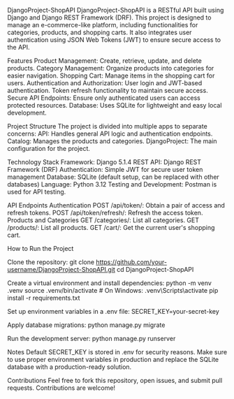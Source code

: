 DjangoProject-ShopAPI
DjangoProject-ShopAPI is a RESTful API built using Django and Django REST Framework (DRF). This project is designed to manage an e-commerce-like platform, including functionalities for categories, products, and shopping carts. It also integrates user authentication using JSON Web Tokens (JWT) to ensure secure access to the API.

Features
Product Management: Create, retrieve, update, and delete products.
Category Management: Organize products into categories for easier navigation.
Shopping Cart: Manage items in the shopping cart for users.
Authentication and Authorization:
User login and JWT-based authentication.
Token refresh functionality to maintain secure access.
Secure API Endpoints: Ensure only authenticated users can access protected resources.
Database: Uses SQLite for lightweight and easy local development.

Project Structure
The project is divided into multiple apps to separate concerns:
API: Handles general API logic and authentication endpoints.
Catalog: Manages the products and categories.
DjangoProject: The main configuration for the project.

Technology Stack
Framework: Django 5.1.4
REST API: Django REST Framework (DRF)
Authentication: Simple JWT for secure user token management
Database: SQLite (default setup, can be replaced with other databases)
Language: Python 3.12
Testing and Development: Postman is used for API testing.

API Endpoints
Authentication
POST /api/token/: Obtain a pair of access and refresh tokens.
POST /api/token/refresh/: Refresh the access token.
Products and Categories
GET /categories/: List all categories.
GET /products/: List all products.
GET /cart/: Get the current user's shopping cart.

How to Run the Project

Clone the repository:
git clone https://github.com/your-username/DjangoProject-ShopAPI.git
cd DjangoProject-ShopAPI

Create a virtual environment and install dependencies:
python -m venv .venv
source .venv/bin/activate  # On Windows: .venv\Scripts\activate
pip install -r requirements.txt

Set up environment variables in a .env file:
SECRET_KEY=your-secret-key

Apply database migrations:
python manage.py migrate

Run the development server:
python manage.py runserver

Notes
Default SECRET_KEY is stored in .env for security reasons.
Make sure to use proper environment variables in production and replace the SQLite database with a production-ready solution.

Contributions
Feel free to fork this repository, open issues, and submit pull requests. Contributions are welcome!
